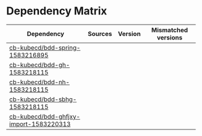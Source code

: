 # Dependency Matrix

Dependency | Sources | Version | Mismatched versions
---------- | ------- | ------- | -------------------
[cb-kubecd/bdd-spring-1583216895](https://github.com/cb-kubecd/bdd-spring-1583216895.git) |  | []() | 
[cb-kubecd/bdd-gh-1583218115](https://github.com/cb-kubecd/bdd-gh-1583218115.git) |  | []() | 
[cb-kubecd/bdd-nh-1583218115](https://github.com/cb-kubecd/bdd-nh-1583218115.git) |  | []() | 
[cb-kubecd/bdd-sbhg-1583218115](https://github.com/cb-kubecd/bdd-sbhg-1583218115.git) |  | []() | 
[cb-kubecd/bdd-ghfjxy-import-1583220313](https://github.com/cb-kubecd/bdd-ghfjxy-import-1583220313.git) |  | []() | 
